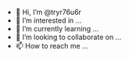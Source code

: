 - 👋 Hi, I’m @tryr76u6r
- 👀 I’m interested in ...
- 🌱 I’m currently learning ...
- 💞️ I’m looking to collaborate on ...
- 📫 How to reach me ...

<!---
tryr76u6r/tryr76u6r is a ✨ special ✨ repository because its `README.md` (this file) appears on your GitHub profile.
You can click the Preview link to take a look at your changes.
--->
